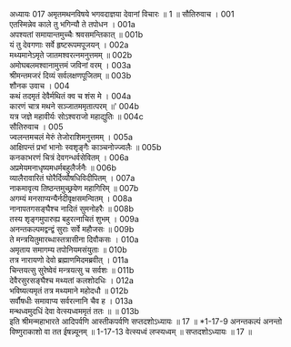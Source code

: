 अध्यायः 017
अमृतमथनविषये भगवदाज्ञया देवानां विचारः ॥ 1 ॥
सौतिरुवाच ।	001  
एतस्मिन्नेव काले तु भगिन्यौ ते तपोधन ।	001a  
अपश्यतां समायान्तमुच्चैः श्रवसमन्तिकात् ॥	001b  
यं तु देवगणाः सर्वे हृष्टरूपमपूजयन् ।	002a  
मथ्यमानेऽमृते जातमश्वरत्नमनुत्तमम् ॥	002b  
अमोघबलमश्वानामुत्तमं जविनां वरम् ।	003a  
श्रीमन्तमजरं दिव्यं सर्वलक्षणपूजितम् ॥	003b  
शौनक उवाच ।	004  
कथं तदमृतं देवैर्मथितं क्व च शंस मे ।	004a  
कारणं चात्र मथने सञ्जातममृतात्परम् ॥\'	004b  
यत्र जज्ञे महावीर्यः सोऽश्वराजो महाद्युतिः ॥	004c  
सौतिरुवाच ।	005  
ज्वलन्तमचलं मेरुं तेजोराशिमनुत्तमम् ।	005a  
आक्षिपन्तं प्रभां भानोः स्वशृङ्गैः काञ्चनोज्ज्वलैः ॥	005b  
कनकाभरणं चित्रं देवगन्धर्वसेवितम् ।	006a  
अप्रमेयमनाधृष्यमधर्मबहुलैर्जनैः ॥	006b  
व्यालैरावारितं घोरैर्दिव्यौषधिविदीपितम् ।	007a  
नाकमावृत्य तिष्ठन्तमुच्छ्रयेण महागिरिम् ॥	007b  
अगम्यं मनसाप्यन्यैर्नदीवृक्षसमन्वितम् ।	008a  
नानापतगसङ्घैश्च नादितं सुमनोहरैः ॥	008b  
तस्य शृङ्गमुपारुह्य बहुरत्नाचितं शुभम् ।	009a  
अनन्तकल्पमद्वन्द्वं सुराः सर्वे महौजसः ॥	009b  
ते मन्त्रयितुमारब्धास्तत्रासीना दिवौकसः ।	010a  
अमृताय समागम्य तपोनियमसंयुताः ॥	010b  
तत्र नारायणो देवो ब्रह्माणमिदमब्रवीत् ।	011a  
चिन्तयत्सु सुरेष्वेवं मन्त्रयत्सु च सर्वशः ॥	011b  
देवैरसुरसङ्घैश्च मथ्यतां कलशोदधिः ।	012a  
भविष्यत्यमृतं तत्र मथ्यमाने महोदधौ ॥	012b  
सर्वौषधीः समावाप्य सर्वरत्नानि चैव ह ।	013a  
मन्थध्वमुदधिं देवा वेत्स्यध्वममृतं ततः ॥ ॥	013b  
इति श्रीमन्महाभारते आदिपर्वणि आस्तीकपर्वणि सप्तदशोऽध्यायः ॥ 17 ॥
*1-17-9 अनन्तकल्पं अनन्तो विष्णुराकाशो वा तत ईषन्न्यूनम् ॥ 1-17-13 वेत्स्यध्वं लप्स्यध्वम् ॥ सप्तदशोऽध्यायः ॥ 17 ॥
